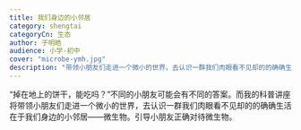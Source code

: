 ```yaml
---
title: 我们身边的小邻居
category: shengtai
categoryCn: 生态
author: 于明皓
audience: 小学-初中
cover: "microbe-ymh.jpg"
description: "带领小朋友们走进一个微小的世界，去认识一群我们肉眼看不见却的的确确生活在于我们身边的小邻居——微生物"
---
```


“掉在地上的饼干，能吃吗？”不同的小朋友可能会有不同的答案。而我的科普讲座将带领小朋友们走进一个微小的世界，去认识一群我们肉眼看不见却的的确确生活在于我们身边的小邻居——微生物。引导小朋友正确对待微生物。